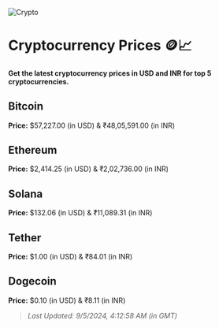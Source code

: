 
![Crypto](https://www.techguide.com.au/wp-content/uploads/2020/11/crypto3.jpeg)

# Cryptocurrency Prices 🪙📈

#### Get the latest cryptocurrency prices in USD and INR for top 5 cryptocurrencies.

## Bitcoin

**Price:** $57,227.00 (in USD) & ₹48,05,591.00 (in INR)

## Ethereum

**Price:** $2,414.25 (in USD) & ₹2,02,736.00 (in INR)

## Solana

**Price:** $132.06 (in USD) & ₹11,089.31 (in INR)

## Tether

**Price:** $1.00 (in USD) & ₹84.01 (in INR)

## Dogecoin

**Price:** $0.10 (in USD) & ₹8.11 (in INR)

> _Last Updated: 9/5/2024, 4:12:58 AM (in GMT)_
